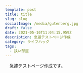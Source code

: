 ```yaml
---
template: post
title: title
slug: slug
socialImage: /media/gutenberg.jpg
draft: false
date: 2021-05-16T11:04:15.959Z
description: 急遽テストページ作成　
category: ライフハック
tags:
  - 狭い部屋
---
```

　急遽テストページ作成です。